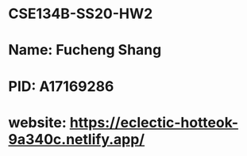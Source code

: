 # CSE134B-SS20-HW2
# Name: Fucheng Shang
# PID: A17169286
# website: https://eclectic-hotteok-9a340c.netlify.app/